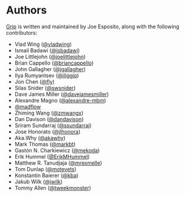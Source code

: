Authors
=======

[Grip][home] is written and maintained by Joe Esposito,
along with the following contributors:

- Vlad Wing ([@vladwing](https://github.com/vladwing))
- Ismail Badawi ([@isbadawi](https://github.com/isbadawi))
- Joe Littlejohn ([@joelittlejohn](https://github.com/joelittlejohn))
- Brian Cappello ([@briancappello](https://github.com/briancappello))
- John Gallagher ([@jgallagher](https://github.com/jgallagher))
- Ilya Rumyantsev ([@iliggio](https://github.com/iliggio))
- Jon Chen ([@fly](https://github.com/fly))
- Silas Snider ([@swsnider](https://github.com/swsnider))
- Dave James Miller ([@davejamesmiller](https://github.com/davejamesmiller))
- Alexandre Magno ([@alexandre-mbm](https://github.com/alexandre-mbm))
- [@madflow](https://github.com/madflow)
- Zhiming Wang ([@zmwangx](https://github.com/zmwangx))
- Dan Davison ([@dandavison](https://github.com/dandavison))
- Sriram Sundarraj ([@ssundarraj](https://github.com/ssundarraj))
- Jose Honorato ([@jlhonora](https://github.com/jlhonora))
- Aka.Why ([@akawhy](https://github.com/akawhy))
- Mark Thomas ([@markbt](https://github.com/markbt))
- Gastón N. Charkiewicz ([@mekoda](https://github.com/mekoda))
- Erik Hummel ([@ErikMHummel](https://github.com/ErikMHummel))
- Matthew R. Tanudjaja ([@mrexmelle](https://github.com/mrexmelle))
- Tom Dunlap ([@motevets](https://github.com/motevets))
- Konstantin Baierer ([@kba](https://github.com/kba))
- Jakub Wilk ([@jwilk](https://github.com/jwilk))
- Tommy Allen ([@tweekmonster](https://github.com/tweekmonster))


[home]: README.md
